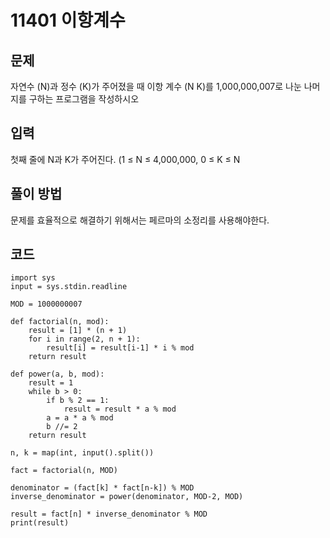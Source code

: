 <h1> 11401 이항계수</h1>

<h2>문제</h2>
자연수 
(N)과 정수 
(K)가 주어졌을 때 이항 계수 
(N K)를 1,000,000,007로 나눈 나머지를 구하는 프로그램을 작성하시오

<h2>입력</h2>
첫째 줄에 N과 K가 주어진다. (1 ≤ N ≤ 4,000,000, 0 ≤ K ≤ N

<h2>풀이 방법</h2>
문제를 효율적으로 해결하기 위해서는 페르마의 소정리를 사용해야한다.

<h2> 코드 </h2>

```
import sys
input = sys.stdin.readline

MOD = 1000000007

def factorial(n, mod):
    result = [1] * (n + 1)
    for i in range(2, n + 1):
        result[i] = result[i-1] * i % mod
    return result

def power(a, b, mod):
    result = 1
    while b > 0:
        if b % 2 == 1:
            result = result * a % mod
        a = a * a % mod
        b //= 2
    return result

n, k = map(int, input().split())

fact = factorial(n, MOD)

denominator = (fact[k] * fact[n-k]) % MOD
inverse_denominator = power(denominator, MOD-2, MOD)

result = fact[n] * inverse_denominator % MOD
print(result)


```
